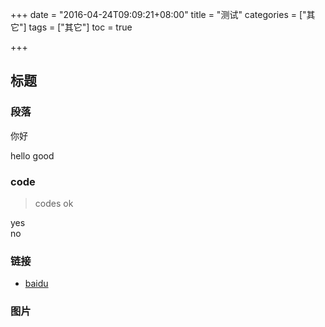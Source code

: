 +++
date = "2016-04-24T09:09:21+08:00"
title = "测试"
categories = ["其它"]
tags = ["其它"]
toc = true

+++
## 标题

### 段落
你好

hello
good

### code
> codes
>ok
>
yes </br> no

### 链接
* [baidu](http://baidu.com)

### 图片
